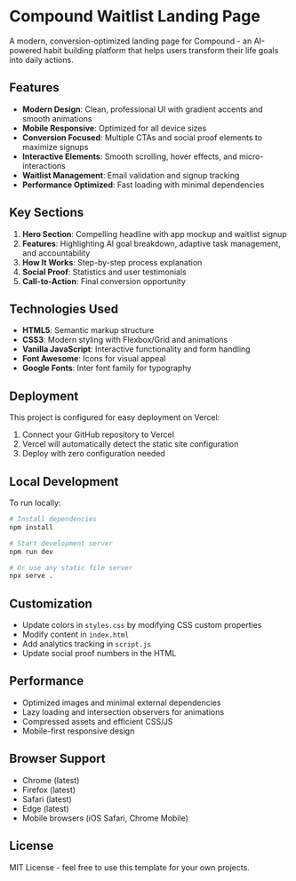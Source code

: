 # Compound Waitlist Landing Page

A modern, conversion-optimized landing page for Compound - an AI-powered habit building platform that helps users transform their life goals into daily actions.

## Features

- **Modern Design**: Clean, professional UI with gradient accents and smooth animations
- **Mobile Responsive**: Optimized for all device sizes
- **Conversion Focused**: Multiple CTAs and social proof elements to maximize signups
- **Interactive Elements**: Smooth scrolling, hover effects, and micro-interactions
- **Waitlist Management**: Email validation and signup tracking
- **Performance Optimized**: Fast loading with minimal dependencies

## Key Sections

1. **Hero Section**: Compelling headline with app mockup and waitlist signup
2. **Features**: Highlighting AI goal breakdown, adaptive task management, and accountability
3. **How It Works**: Step-by-step process explanation
4. **Social Proof**: Statistics and user testimonials
5. **Call-to-Action**: Final conversion opportunity

## Technologies Used

- **HTML5**: Semantic markup structure
- **CSS3**: Modern styling with Flexbox/Grid and animations
- **Vanilla JavaScript**: Interactive functionality and form handling
- **Font Awesome**: Icons for visual appeal
- **Google Fonts**: Inter font family for typography

## Deployment

This project is configured for easy deployment on Vercel:

1. Connect your GitHub repository to Vercel
2. Vercel will automatically detect the static site configuration
3. Deploy with zero configuration needed

## Local Development

To run locally:

```bash
# Install dependencies
npm install

# Start development server
npm run dev

# Or use any static file server
npx serve .
```

## Customization

- Update colors in `styles.css` by modifying CSS custom properties
- Modify content in `index.html`
- Add analytics tracking in `script.js`
- Update social proof numbers in the HTML

## Performance

- Optimized images and minimal external dependencies
- Lazy loading and intersection observers for animations
- Compressed assets and efficient CSS/JS
- Mobile-first responsive design

## Browser Support

- Chrome (latest)
- Firefox (latest)
- Safari (latest)
- Edge (latest)
- Mobile browsers (iOS Safari, Chrome Mobile)

## License

MIT License - feel free to use this template for your own projects.
